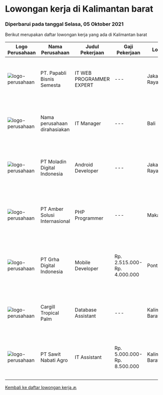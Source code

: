 
  # Lowongan kerja di Kalimantan barat

  ### Diperbarui pada tanggal Selasa, 05 Oktober 2021

  Berikut merupakan daftar lowongan kerja yang ada di Kalimantan barat

  |Logo Perusahaan | Nama Perusahaan | Judul Pekerjaan | Gaji Pekerjaan | Lokasi | Deskripsi | Tanggal diunggah | Pranala |
  | -------------- | --------------- | --------------- | --------- | --------- | -------------- | ------- | ----------- |
  |![logo-perusahaan](https://image-service-cdn.seek.com.au/5d344ccf777069ee8f651721adf0cc572a40371d/ee4dce1061f3f616224767ad58cb2fc751b8d2dc)|PT. Papabli Bisnis Semesta|IT WEB PROGRAMMER EXPERT|---|Jakarta Raya|Job Descriptions: Complete the development process according to the timeline Ensuring the validity and suitability of data for each module Testing and...|Minggu, 03 Oktober 2021|https://www.jobstreet.co.id/id/job/it-web-programmer-expert-3638116?token=0~168a14bf-b745-496f-9feb-c099c444cd2b&sectionRank=1&jobId=jobstreet-id-job-3638116|
|![logo-perusahaan](https://us.123rf.com/450wm/pavelstasevich/pavelstasevich1811/pavelstasevich181101027/112815900-stock-vector-no-image-available-icon-flat-vector.jpg?ver=6)|Nama perusahaan dirahasiakan|IT Manager|---|Bali|Pendidikan minimal S1 segala jurusan Memiliki pengetahuan mengenai PHP dan bahasa pemrograman lainnya atau menguasai jaringan Gaji negotiable...|Jumat, 01 Oktober 2021|https://www.jobstreet.co.id/id/job/it-manager-3645203?token=0~168a14bf-b745-496f-9feb-c099c444cd2b&sectionRank=2&jobId=jobstreet-id-job-3645203|
|![logo-perusahaan](https://image-service-cdn.seek.com.au/2f5d57381ccba0c9825e4d9de4faaf965d821c14/ee4dce1061f3f616224767ad58cb2fc751b8d2dc)|PT Moladin Digital Indonesia|Android Developer|---|Jakarta Raya|About The RoleWe are looking for an Android Developer to join our growing team here. Candidates will develop Android applications for phones and will...|Minggu, 26 September 2021|https://www.jobstreet.co.id/id/job/android-developer-3631432?token=0~168a14bf-b745-496f-9feb-c099c444cd2b&sectionRank=3&jobId=jobstreet-id-job-3631432|
|![logo-perusahaan](https://us.123rf.com/450wm/pavelstasevich/pavelstasevich1811/pavelstasevich181101027/112815900-stock-vector-no-image-available-icon-flat-vector.jpg?ver=6)|PT Amber Solusi Internasional|PHP Programmer|---|Makassar|PHP ProgrammerRequirements: At least 5 years of solid hands-on experience in web development Required skills: MYSQL, CSS, HTML, Javascript, PHP...|Kamis, 23 September 2021|https://www.jobstreet.co.id/id/job/php-programmer-3637594?token=0~168a14bf-b745-496f-9feb-c099c444cd2b&sectionRank=4&jobId=jobstreet-id-job-3637594|
|![logo-perusahaan](https://image-service-cdn.seek.com.au/dce5e731172ce1d9b1c4f19a96541d072359962c/ee4dce1061f3f616224767ad58cb2fc751b8d2dc)|PT Grha Digital Indonesia|Mobile Developer|Rp. 2.515.000-Rp. 4.000.000|Pontianak|Mobile Developer ditujukan pada mereka yang mempunyai spesialisasi dalam teknologi mobile. Hal itu meliputi aplikasi untuk Android, IOs, dan platform...|Jumat, 24 September 2021|https://www.jobstreet.co.id/id/job/mobile-developer-3638508?token=0~168a14bf-b745-496f-9feb-c099c444cd2b&sectionRank=5&jobId=jobstreet-id-job-3638508|
|![logo-perusahaan](https://image-service-cdn.seek.com.au/b75fdae1d106dd1769f62376b58d226fd9374ce9/ee4dce1061f3f616224767ad58cb2fc751b8d2dc)|Cargill Tropical Palm|Database Assistant|---|Kalimantan Barat|Key Responsibilities: Prepare crop production database Prepare inorganic and organic fertilizer database Prepare BBC database Compile &amp; prepare...|Sabtu, 18 September 2021|https://www.jobstreet.co.id/id/job/database-assistant-3632264?token=0~168a14bf-b745-496f-9feb-c099c444cd2b&sectionRank=6&jobId=jobstreet-id-job-3632264|
|![logo-perusahaan](https://image-service-cdn.seek.com.au/914edee7af0f14868669bc528d2e9f1eb565d65e/ee4dce1061f3f616224767ad58cb2fc751b8d2dc)|PT Sawit Nabati Agro|IT Assistant|Rp. 5.000.000-Rp. 8.500.000|Kalimantan Barat|Job Description : Carry out the development and maintenance of application systems and internet networks Carry out repairs / troubleshooting...|Rabu, 08 September 2021|https://www.jobstreet.co.id/id/job/it-assistant-3622160?token=0~168a14bf-b745-496f-9feb-c099c444cd2b&sectionRank=7&jobId=jobstreet-id-job-3622160|


  [Kembali ke daftar lowongan kerja 🔙](../README.md#daftar-lowongan-kerja)
  